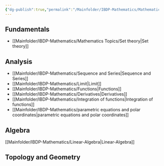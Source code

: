```yaml
---
{"dg-publish":true,"permalink":"/Mainfolder/IBDP-Mathematics/Mathematics Topic/"}
---
```


## Fundamentals
- [[Mainfolder/IBDP-Mathematics/Mathematics Topics/Set theory\|Set theory]] 
## Analysis
- [[Mainfolder/IBDP-Mathematics/Sequence and Series\|Sequence and Series]]
- [[Mainfolder/IBDP-Mathematics/Limit\|Limit]]
- [[Mainfolder/IBDP-Mathematics/Functions\|Functions]]
- [[Mainfolder/IBDP-Mathematics/Derivatives\|Derivatives]]
- [[Mainfolder/IBDP-Mathematics/Integration of functions\|Integration of functions]] 
- [[Mainfolder/IBDP-Mathematics/parametric equations and polar coordinates\|parametric equations and polar coordinates]]
## Algebra
[[Mainfolder/IBDP-Mathematics/Linear-Algebra\|Linear-Algebra]] 
## Topology and Geometry
